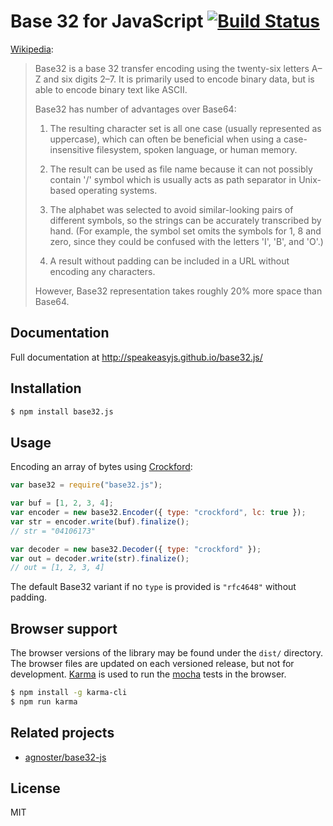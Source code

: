 # Base 32 for JavaScript [![Build Status](https://travis-ci.org/speakeasyjs/base32.js.svg)](http://travis-ci.org/speakeasyjs/base32.js)

[Wikipedia](https://en.wikipedia.org/wiki/Base32):

> Base32 is a base 32 transfer encoding using the twenty-six letters A–Z and six digits 2–7. It is primarily used to encode binary data, but is able to encode binary text like ASCII.
>
> Base32 has number of advantages over Base64:
>
> 1. The resulting character set is all one case (usually represented as uppercase), which can often be beneficial when using a case-insensitive filesystem, spoken language, or human memory.
>
> 2. The result can be used as file name because it can not possibly contain '/' symbol which is usually acts as path separator in Unix-based operating systems.
>
> 3. The alphabet was selected to avoid similar-looking pairs of different symbols, so the strings can be accurately transcribed by hand. (For example, the symbol set omits the symbols for 1, 8 and zero, since they could be confused with the letters 'I', 'B', and 'O'.)
>
> 4. A result without padding can be included in a URL without encoding any characters.
>
> However, Base32 representation takes roughly 20% more space than Base64.

## Documentation

Full documentation at http://speakeasyjs.github.io/base32.js/

## Installation

```sh
$ npm install base32.js
```

## Usage

Encoding an array of bytes using [Crockford][crock32]:

```js
var base32 = require("base32.js");

var buf = [1, 2, 3, 4];
var encoder = new base32.Encoder({ type: "crockford", lc: true });
var str = encoder.write(buf).finalize();
// str = "04106173"

var decoder = new base32.Decoder({ type: "crockford" });
var out = decoder.write(str).finalize();
// out = [1, 2, 3, 4]
```

The default Base32 variant if no `type` is provided is `"rfc4648"` without
padding.

## Browser support

The browser versions of the library may be found under the `dist/` directory.
The browser files are updated on each versioned release, but not for
development. [Karma][karma] is used to run the [mocha][] tests in the browser.

```sh
$ npm install -g karma-cli
$ npm run karma
```

## Related projects

- [agnoster/base32-js][agnoster]

## License

MIT

[agnoster]: https://github.com/agnoster/base32-js
[crock32]: http://www.crockford.com/wrmg/base32.html
[karma]: http://karma-runner.github.io
[mocha]: http://mochajs.org
